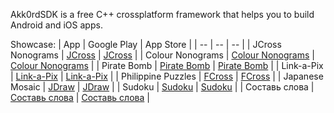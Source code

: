 Akk0rdSDK is a free C++ crossplatform framework that helps you to build Android and iOS apps.

Showcase:
| App |  Google Play | App Store |
| -- | -- | -- |
| JCross Nonograms | [JCross](https://play.google.com/store/apps/details?id=org.popapp.jc) | [JCross](https://apps.apple.com/app/id1013587052) |
| Colour Nonograms | [Colour Nonograms](https://play.google.com/store/apps/details?id=org.popapp.nonograms) | [Colour Nonograms](https://apps.apple.com/app/id1587839728) |
| Pirate Bomb | [Pirate Bomb](https://play.google.com/store/apps/details?id=org.akk0rdsdk.PirateBomb) | [Pirate Bomb](https://apps.apple.com/app/id1482437026) |
| Link-a-Pix | [Link-a-Pix](https://play.google.com/store/apps/details?id=org.popapp.color_fcross) | [Link-a-Pix](https://apps.apple.com/app/id1147212126) |
| Philippine Puzzles | [FCross](https://play.google.com/store/apps/details?id=org.popapp.fcross) | [FCross](https://apps.apple.com/app/id1091290034) |
| Japanese Mosaic | [JDraw](https://play.google.com/store/apps/details?id=org.popapp.jdraw) | [JDraw](https://apps.apple.com/app/id1113501306) |
| Sudoku | [Sudoku](https://play.google.com/store/apps/details?id=org.popapp.sudoku) | [Sudoku](https://apps.apple.com/app/id1446860030) |
| Составь слова | [Составь слова](https://play.google.com/store/apps/details?id=com.popapp.WordsRu) | [Составь слова](https://apps.apple.com/app/id1587839728) |